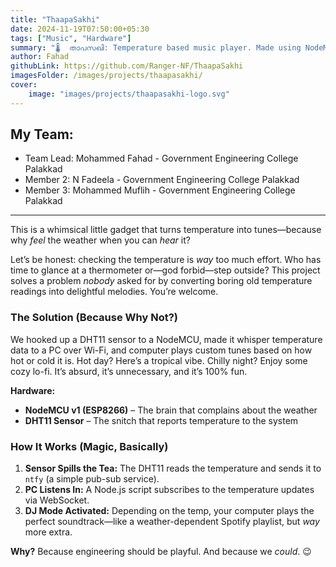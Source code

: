 ```yaml
---
title: "ThaapaSakhi"
date: 2024-11-19T07:50:00+05:30
tags: ["Music", "Hardware"]
summary: "🌡️  താപസഖി: Temperature based music player. Made using NodeMCU & Node.js"
author: Fahad
githubLink: https://github.com/Ranger-NF/ThaapaSakhi
imagesFolder: /images/projects/thaapasakhi/
cover:
    image: "images/projects/thaapasakhi-logo.svg"
---
```


## My Team:
- Team Lead: Mohammed Fahad - Government Engineering College Palakkad
- Member 2: N Fadeela - Government Engineering College Palakkad
- Member 3: Mohammed Muflih - Government Engineering College Palakkad

---

This is a whimsical little gadget that turns temperature into tunes—because why *feel* the weather when you can *hear* it?

Let’s be honest: checking the temperature is *way* too much effort. Who has time to glance at a thermometer or—god forbid—step outside? This project solves a problem *nobody* asked for by converting boring old temperature readings into delightful melodies. You’re welcome.

### The Solution (Because Why Not?)
We hooked up a DHT11 sensor to a NodeMCU, made it whisper temperature data to a PC over Wi-Fi, and  computer plays custom tunes based on how hot or cold it is. Hot day? Here’s a tropical vibe. Chilly night? Enjoy some cozy lo-fi. It’s absurd, it’s unnecessary, and it’s 100% fun.

**Hardware:**
- **NodeMCU v1 (ESP8266)** – The brain that complains about the weather
- **DHT11 Sensor** – The snitch that reports temperature to the system

### **How It Works (Magic, Basically)**
1. **Sensor Spills the Tea:** The DHT11 reads the temperature and sends it to `ntfy` (a simple pub-sub service).
2. **PC Listens In:** A Node.js script subscribes to the temperature updates via WebSocket.
3. **DJ Mode Activated:** Depending on the temp, your computer plays the perfect soundtrack—like a weather-dependent Spotify playlist, but *way* more extra.

**Why?** Because engineering should be playful. And because we *could*. 😉
